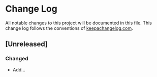 # Change Log
All notable changes to this project will be documented in this file. This change log follows the conventions of [keepachangelog.com](http://keepachangelog.com/).

## [Unreleased] 
### Changed
- Add...
